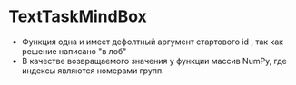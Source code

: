 # TextTaskMindBox
- Функция одна и имеет дефолтный аргумент стартового id , так как решение написано "в лоб"
- В качестве возвращаемого значения у функции массив NumPy, где индексы являются номерами групп.
